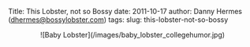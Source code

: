 Title: This Lobster, not so Bossy
date: 2011-10-17
author: Danny Hermes (dhermes@bossylobster.com)
tags:
slug: this-lobster-not-so-bossy

<div markdown="1" style="text-align: center;">
  ![Baby Lobster](/images/baby_lobster_collegehumor.jpg)
</div>
